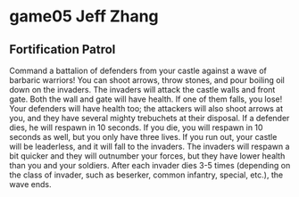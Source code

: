 game05 Jeff Zhang
======

## Fortification Patrol ##
Command a battalion of defenders from your castle against a wave of barbaric warriors! 
You can shoot arrows, throw stones, and pour boiling oil down on the invaders. The invaders will attack the castle walls
and front gate. Both the wall and gate will have health. If one of them falls, you lose! Your defenders will have health too; the attackers
will also shoot arrows at you, and they have several mighty trebuchets at their disposal. If a defender dies, he will respawn in 10 seconds. 
If you die, you will respawn in 10 seconds as well, but you only have three lives. If you run out, your castle will be leaderless, and it 
will fall to the invaders. The invaders will respawn a bit quicker and they will outnumber your forces, but they have lower health than you and 
your soldiers. After each invader dies 3-5 times (depending on the class of invader, such as beserker, common infantry, special, etc.), the wave ends.
